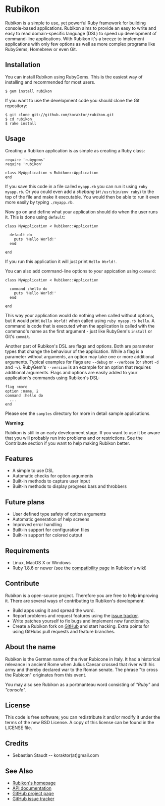Rubikon
=======

Rubikon is a simple to use, yet powerful Ruby framework for building
console-based applications.
Rubikon aims to provide an easy to write and easy to read domain-specific
language (DSL) to speed up development of command-line applications. With
Rubikon it's a breeze to implement applications with only few options as well
as more complex programs like RubyGems, Homebrew or even Git.

## Installation

You can install Rubikon using RubyGems. This is the easiest way of installing
and recommended for most users.

    $ gem install rubikon

If you want to use the development code you should clone the Git repository:

    $ git clone git://github.com/koraktor/rubikon.git
    $ cd rubikon
    $ rake install

## Usage

Creating a Rubikon application is as simple as creating a Ruby class:

    require 'rubygems'
    require 'rubikon'

    class MyApplication < Rubikon::Application
    end

If you save this code in a file called `myapp.rb` you can run it using
`ruby myapp.rb`. Or you could even add a *shebang* (`#!/usr/bin/env ruby`) to
the top of the file and make it executable. You would then be able to run it
even more easily by typing `./myapp.rb`.

Now go on and define what your application should do when the user runs it.
This is done using `default`:

    class MyApplication < Rubikon::Application

      default do
        puts 'Hello World!'
      end

    end

If you run this application it will just print `Hello World!`.

You can also add command-line options to your appication using `command`:

    class MyApplication < Rubikon::Application

      command :hello do
        puts 'Hello World!'
      end

    end

This way your application would do nothing when called without options, but it
would print `Hello World!` when called using `ruby myapp.rb hello`. A command
is code that is executed when the application is called with the command's name
as the first argument - just like RubyGem's `install` or Git's `commit`.

Another part of Rubikon's DSL are flags and options. Both are parameter types
that change the behaviour of the application. While a flag is a parameter
without arguments, an option may take one or more additional arguments. Typical
examples for flags are `--debug` or `--verbose` (or short `-d` and `-v`).
RubyGem's `--version` is an example for an option that requires additional
arguments.
Flags and options are easily added to your application's commands using
Rubikon's DSL:

    flag :more
    option :name, 2
    command :hello do
      ...
    end


Please see the `samples` directory for more in detail sample applications.

**Warning**:

Rubikon is still in an early development stage. If you want to use it be aware
that you will probably run into problems and or restrictions. See the
Contribute section if you want to help making Rubikon better.

## Features

* A simple to use DSL
* Automatic checks for option arguments
* Built-in methods to capture user input
* Built-in methods to display progress bars and throbbers

## Future plans

* User defined type safety of option arguments
* Automatic generation of help screens
* Improved error handling
* Built-in support for configuration files
* Built-in support for colored output

## Requirements

* Linux, MacOS X or Windows
* Ruby 1.8.6 or newer (see the [compatibility page][4] in Rubikon's wiki)

## Contribute

Rubikon is a open-source project. Therefore you are free to help improving it.
There are several ways of contributing to Rubikon's development:

* Build apps using it and spread the word.
* Report problems and request features using the [issue tracker][2].
* Write patches yourself to fix bugs and implement new functionality.
* Create a Rubikon fork on [GitHub][1] and start hacking. Extra points for
  using GitHubs pull requests and feature branches.

## About the name

Rubikon is the German name of the river Rubicone in Italy. It had a historical
relevance in ancient Rome when Julius Caesar crossed that river with his army
and thereby declared war to the Roman senate. The phrase "to cross the Rubicon"
originates from this event.

You may also see Rubikon as a portmanteau word consisting of *"Ruby"* and
*"console"*.

## License

This code is free software; you can redistribute it and/or modify it under the
terms of the new BSD License. A copy of this license can be found in the LICENSE
file.

## Credits

* Sebastian Staudt -- koraktor(at)gmail.com

## See Also

* [Rubikon's homepage][3]
* [API documentation](http://www.rdoc.info/projects/koraktor/rubikon)
* [GitHub project page][1]
* [GitHub issue tracker][2]

 [1]: http://github.com/koraktor/rubikon
 [2]: http://github.com/koraktor/rubikon/issues
 [3]: http://koraktor.github.com/rubikon
 [4]: http://github.com/koraktor/rubikon/wiki/Compatibility
